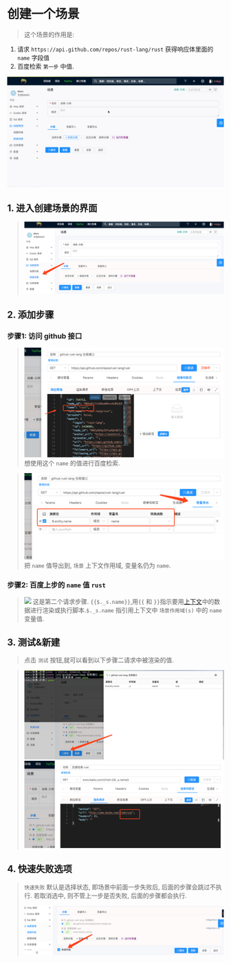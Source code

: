 # 创建一个场景

> 这个场景的作用是: 
1. 请求 `https://api.github.com/repos/rust-lang/rust` 获得响应体里面的 `name` 字段值 
2. 百度检索 `第一步` 中值.

![](./gif/scenario.gif)

## 1. 进入创建场景的界面

> ![](./images/create-a-scenario-start.png)

## 2. 添加步骤

### 步骤1: 访问 github 接口

> ![](./images/create-a-scenario-step-01-res.png)
> 想使用这个 `name` 的值进行百度检索.

> ![](./images/create-a-scenario-step-01-export.png)
> 把 `name` 值导出到, `场景` 上下文作用域, 变量名仍为 `name`.

### 步骤2: 百度上步的 `name` 值 `rust`

> ![](./images/create-a-scenario-step-02-export.png)
> 这是第二个请求步骤. `{{$._s.name}}`,用`{{` 和 `}}`指示要用[上下文](/zh-cn/context)中的数据进行渲染或执行脚本.`$._s.name` 指引用上下文中 `场景作用域(s)` 中的 `name` 变量值.

## 3. 测试&新建

> 点击 `测试` 按钮,就可以看到以下步骤二请求中被渲染的值.

> ![](./images/create-a-scenario-test.png)
> ![](./images/create-a-scenario-result.png)

## 4. 快速失败选项

> `快速失败` 默认是选择状态, 即场景中前面一步失败后, 后面的步骤会跳过不执行. 若取消选中, 则不管上一步是否失败, 后面的步骤都会执行.
> 
> ![](./images/create-a-scenario-failfast.png)
